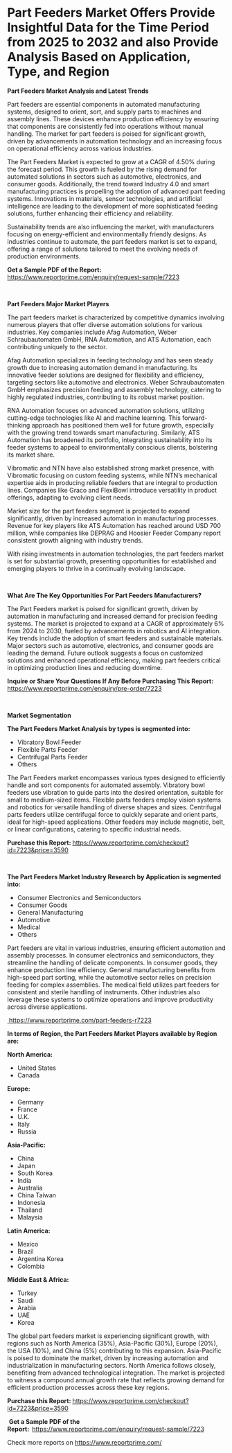 <p><h1>Part Feeders Market Offers Provide Insightful Data for the Time Period from 2025 to 2032 and also Provide Analysis Based on Application, Type, and Region</h1></p><p><strong>Part Feeders Market Analysis and Latest Trends</strong></p>
<p><p>Part feeders are essential components in automated manufacturing systems, designed to orient, sort, and supply parts to machines and assembly lines. These devices enhance production efficiency by ensuring that components are consistently fed into operations without manual handling. The market for part feeders is poised for significant growth, driven by advancements in automation technology and an increasing focus on operational efficiency across various industries.</p><p>The Part Feeders Market is expected to grow at a CAGR of 4.50% during the forecast period. This growth is fueled by the rising demand for automated solutions in sectors such as automotive, electronics, and consumer goods. Additionally, the trend toward Industry 4.0 and smart manufacturing practices is propelling the adoption of advanced part feeding systems. Innovations in materials, sensor technologies, and artificial intelligence are leading to the development of more sophisticated feeding solutions, further enhancing their efficiency and reliability. </p><p>Sustainability trends are also influencing the market, with manufacturers focusing on energy-efficient and environmentally friendly designs. As industries continue to automate, the part feeders market is set to expand, offering a range of solutions tailored to meet the evolving needs of production environments.</p></p>
<p><strong>Get a Sample PDF of the Report:&nbsp;</strong> <a href="https://www.reportprime.com/enquiry/request-sample/7223?utm_campaign=2800&utm_medium=2&utm_source=Github&utm_content=ia&utm_term=19032025&utm_id=part-feeders">https://www.reportprime.com/enquiry/request-sample/7223</a></p>
<p>&nbsp;</p>
<p><strong>Part Feeders Major Market Players</strong></p>
<p><p>The part feeders market is characterized by competitive dynamics involving numerous players that offer diverse automation solutions for various industries. Key companies include Afag Automation, Weber Schraubautomaten GmbH, RNA Automation, and ATS Automation, each contributing uniquely to the sector.</p><p>Afag Automation specializes in feeding technology and has seen steady growth due to increasing automation demand in manufacturing. Its innovative feeder solutions are designed for flexibility and efficiency, targeting sectors like automotive and electronics. Weber Schraubautomaten GmbH emphasizes precision feeding and assembly technology, catering to highly regulated industries, contributing to its robust market position.</p><p>RNA Automation focuses on advanced automation solutions, utilizing cutting-edge technologies like AI and machine learning. This forward-thinking approach has positioned them well for future growth, especially with the growing trend towards smart manufacturing. Similarly, ATS Automation has broadened its portfolio, integrating sustainability into its feeder systems to appeal to environmentally conscious clients, bolstering its market share.</p><p>Vibromatic and NTN have also established strong market presence, with Vibromatic focusing on custom feeding systems, while NTN’s mechanical expertise aids in producing reliable feeders that are integral to production lines. Companies like Graco and FlexiBowl introduce versatility in product offerings, adapting to evolving client needs.</p><p>Market size for the part feeders segment is projected to expand significantly, driven by increased automation in manufacturing processes. Revenue for key players like ATS Automation has reached around USD 700 million, while companies like DEPRAG and Hoosier Feeder Company report consistent growth aligning with industry trends.</p><p>With rising investments in automation technologies, the part feeders market is set for substantial growth, presenting opportunities for established and emerging players to thrive in a continually evolving landscape.</p></p>
<p>&nbsp;</p>
<p><strong>What Are The Key Opportunities For Part Feeders Manufacturers?</strong></p>
<p><p>The Part Feeders market is poised for significant growth, driven by automation in manufacturing and increased demand for precision feeding systems. The market is projected to expand at a CAGR of approximately 6% from 2024 to 2030, fueled by advancements in robotics and AI integration. Key trends include the adoption of smart feeders and sustainable materials. Major sectors such as automotive, electronics, and consumer goods are leading the demand. Future outlook suggests a focus on customized solutions and enhanced operational efficiency, making part feeders critical in optimizing production lines and reducing downtime.</p></p>
<p><strong>Inquire or Share Your Questions If Any Before Purchasing This Report:</strong> <a href="https://www.reportprime.com/enquiry/pre-order/7223?utm_campaign=2800&utm_medium=2&utm_source=Github&utm_content=ia&utm_term=19032025&utm_id=part-feeders">https://www.reportprime.com/enquiry/pre-order/7223</a></p>
<p>&nbsp;</p>
<p><strong>Market Segmentation</strong></p>
<p><strong>The Part Feeders Market Analysis by types is segmented into:</strong></p>
<p><ul><li>Vibratory Bowl Feeder</li><li>Flexible Parts Feeder</li><li>Centrifugal Parts Feeder</li><li>Others</li></ul></p>
<p><p>The Part Feeders market encompasses various types designed to efficiently handle and sort components for automated assembly. Vibratory bowl feeders use vibration to guide parts into the desired orientation, suitable for small to medium-sized items. Flexible parts feeders employ vision systems and robotics for versatile handling of diverse shapes and sizes. Centrifugal parts feeders utilize centrifugal force to quickly separate and orient parts, ideal for high-speed applications. Other feeders may include magnetic, belt, or linear configurations, catering to specific industrial needs.</p></p>
<p><strong>Purchase this Report:&nbsp;</strong><a href="https://www.reportprime.com/checkout?id=7223&price=3590&utm_campaign=2800&utm_medium=2&utm_source=Github&utm_content=ia&utm_term=19032025&utm_id=part-feeders">https://www.reportprime.com/checkout?id=7223&price=3590</a></p>
<p>&nbsp;</p>
<p><strong>The Part Feeders Market Industry Research by Application is segmented into:</strong></p>
<p><ul><li>Consumer Electronics and Semiconductors</li><li>Consumer Goods</li><li>General Manufacturing</li><li>Automotive</li><li>Medical</li><li>Others</li></ul></p>
<p><p>Part feeders are vital in various industries, ensuring efficient automation and assembly processes. In consumer electronics and semiconductors, they streamline the handling of delicate components. In consumer goods, they enhance production line efficiency. General manufacturing benefits from high-speed part sorting, while the automotive sector relies on precision feeding for complex assemblies. The medical field utilizes part feeders for consistent and sterile handling of instruments. Other industries also leverage these systems to optimize operations and improve productivity across diverse applications.</p></p>
<p><a href="https://www.reportprime.com/part-feeders-r7223?utm_campaign=2800&utm_medium=2&utm_source=Github&utm_content=ia&utm_term=19032025&utm_id=part-feeders">&nbsp;https://www.reportprime.com/part-feeders-r7223</a></p>
<p><strong>In terms of Region, the Part Feeders Market Players available by Region are:</strong></p>
<p>
    <p> <strong> North America: </strong>
        <ul>
            <li>United States</li>
            <li>Canada</li>
        </ul>
        </p> 
    <p> <strong> Europe: </strong>
        <ul>
            <li>Germany</li>
            <li>France</li>
            <li>U.K.</li>
            <li>Italy</li>
            <li>Russia</li>
        </ul>
        </p> 
    <p> <strong> Asia-Pacific: </strong>
        <ul>
            <li>China</li>
            <li>Japan</li>
            <li>South Korea</li>
            <li>India</li>
            <li>Australia</li>
            <li>China Taiwan</li>
            <li>Indonesia</li>
            <li>Thailand</li>
            <li>Malaysia</li>
        </ul>
        </p> 
    <p> <strong> Latin America: </strong>
        <ul>
            <li>Mexico</li>
            <li>Brazil</li>
            <li>Argentina Korea</li>
            <li>Colombia</li>
        </ul>
        </p> 
    <p> <strong> Middle East & Africa: </strong>
        <ul>
            <li>Turkey</li>
            <li>Saudi</li>
            <li>Arabia</li>
            <li>UAE</li>
            <li>Korea</li>
        </ul>
    </p>
    </p>
<p><p>The global part feeders market is experiencing significant growth, with regions such as North America (35%), Asia-Pacific (30%), Europe (20%), the USA (10%), and China (5%) contributing to this expansion. Asia-Pacific is poised to dominate the market, driven by increasing automation and industrialization in manufacturing sectors. North America follows closely, benefiting from advanced technological integration. The market is projected to witness a compound annual growth rate that reflects growing demand for efficient production processes across these key regions.</p></p>
<p><strong>Purchase this Report: </strong><a href="https://www.reportprime.com/checkout?id=7223&price=3590&utm_campaign=2800&utm_medium=2&utm_source=Github&utm_content=ia&utm_term=19032025&utm_id=part-feeders">https://www.reportprime.com/checkout?id=7223&price=3590</a></p>
<p>&nbsp;<strong>Get a Sample PDF of the Report:&nbsp;&nbsp;</strong><a href="https://www.reportprime.com/enquiry/request-sample/7223?utm_campaign=2800&utm_medium=2&utm_source=Github&utm_content=ia&utm_term=19032025&utm_id=part-feeders">https://www.reportprime.com/enquiry/request-sample/7223</a></p>
<p><strong></strong></p>
<p>Check more reports on <a href="https://www.reportprime.com/?utm_campaign=2800&utm_medium=2&utm_source=Github&utm_content=ia&utm_term=19032025&utm_id=part-feeders">https://www.reportprime.com/</a></p>